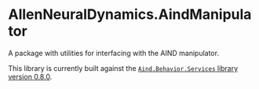 # AllenNeuralDynamics.AindManipulator

A package with utilities for interfacing with the AIND manipulator.

This library is currently built against the [`Aind.Behavior.Services` library version 0.8.0](https://github.com/AllenNeuralDynamics/Aind.Behavior.Services/releases/tag/v0.8.0).

